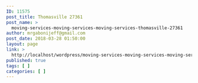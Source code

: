 ```yaml
---
ID: 11575
post_title: Thomasville 27361
post_name: >
  moving-services-moving-services-moving-services-thomasville-27361
author: mrgabonijeff@gmail.com
post_date: 2018-03-28 01:50:00
layout: page
link: >
  http://localhost/wordpress/moving-services-moving-services-moving-services-thomasville-27361/
published: true
tags: [ ]
categories: [ ]
---
```

